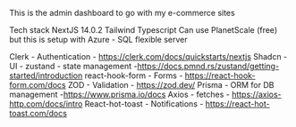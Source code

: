 This is the admin dashboard to go with my e-commerce sites

Tech stack
NextJS 14.0.2
Tailwind
Typescript
Can use PlanetScale (free) but this is setup with Azure - SQL flexible server

Clerk - Authentication - https://clerk.com/docs/quickstarts/nextjs
Shadcn - UI -
zustand - state management -https://docs.pmnd.rs/zustand/getting-started/introduction
react-hook-form - Forms - https://react-hook-form.com/docs
ZOD - Validation - https://zod.dev/
Prisma - ORM for DB management -https://www.prisma.io/docs
Axios - fetches - https://axios-http.com/docs/intro
React-hot-toast - Notifications - https://react-hot-toast.com/docs